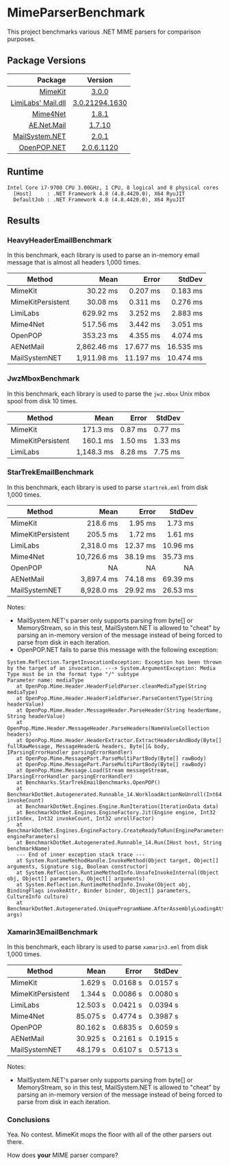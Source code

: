 # MimeParserBenchmark

This project benchmarks various .NET MIME parsers for comparison purposes.

## Package Versions

| Package                                                                | Version                                                                             |
|-----------------------------------------------------------------------:|:-----------------------------------------------------------------------------------:|
| <a href="https://github.com/jstedfast/MimeKit">MimeKit</a>             | <a href="https://www.nuget.org/packages/MimeKit/3.0.0">3.0.0</a>                    |
| <a href="https://www.limilabs.com/mail">LimiLabs' Mail.dll</a>         | <a href="https://www.nuget.org/packages/Mail.dll/3.0.21294.1630">3.0.21294.1630</a> |
| <a href="http://www.mime4.net/">Mime4Net</a>                           | <a href="https://www.nuget.org/packages/NI.Email.Mime/1.8.1">1.8.1</a>              |
| <a href="https://github.com/andyedinborough/aenetmail">AE.Net.Mail</a> | <a href="https://www.nuget.org/packages/AE.Net.Mail/1.7.10">1.7.10</a>              |
| <a href="https://github.com/pmengal/MailSystem.NET">MailSystem.NET</a> | <a href="https://www.nuget.org/packages/MailSystem.NET/2.0.1">2.0.1</a>             |
| <a href="https://github.com/foens/hpop">OpenPOP.NET</a>                | <a href="https://www.nuget.org/packages/OpenPop.NET/2.0.6.1120">2.0.6.1120</a>      |

## Runtime

```
Intel Core i7-9700 CPU 3.00GHz, 1 CPU, 8 logical and 8 physical cores
  [Host]     : .NET Framework 4.8 (4.8.4420.0), X64 RyuJIT
  DefaultJob : .NET Framework 4.8 (4.8.4420.0), X64 RyuJIT
```

## Results

### HeavyHeaderEmailBenchmark

In this benchmark, each library is used to parse an in-memory email message that is almost all headers 1,000 times.

|            Method |        Mean |     Error |    StdDev |
|------------------ |------------:|----------:|----------:|
|           MimeKit |    30.22 ms |  0.207 ms |  0.183 ms |
| MimeKitPersistent |    30.08 ms |  0.311 ms |  0.276 ms |
|          LimiLabs |   629.92 ms |  3.252 ms |  2.883 ms |
|          Mime4Net |   517.56 ms |  3.442 ms |  3.051 ms |
|           OpenPOP |   353.23 ms |  4.355 ms |  4.074 ms |
|         AENetMail | 2,862.46 ms | 17.677 ms | 16.535 ms |
|     MailSystemNET | 1,911.98 ms | 11.197 ms | 10.474 ms |

### JwzMboxBenchmark

In this benchmark, each library is used to parse the `jwz.mbox` Unix mbox spool from disk 10 times.

|            Method |       Mean |   Error |  StdDev |
|------------------ |-----------:|--------:|--------:|
|           MimeKit |   171.3 ms | 0.87 ms | 0.77 ms |
| MimeKitPersistent |   160.1 ms | 1.50 ms | 1.33 ms |
|          LimiLabs | 1,148.3 ms | 8.28 ms | 7.75 ms |

### StarTrekEmailBenchmark

In this benchmark, each library is used to parse `startrek.eml` from disk 1,000 times.

|            Method |        Mean |    Error |   StdDev |
|------------------ |------------:|---------:|---------:|
|           MimeKit |    218.6 ms |  1.95 ms |  1.73 ms |
| MimeKitPersistent |    205.5 ms |  1.72 ms |  1.61 ms |
|          LimiLabs |  2,318.0 ms | 12.37 ms | 10.96 ms |
|          Mime4Net | 10,726.6 ms | 38.19 ms | 35.73 ms |
|           OpenPOP |          NA |       NA |       NA |
|         AENetMail |  3,897.4 ms | 74.18 ms | 69.39 ms |
|     MailSystemNET |  8,928.0 ms | 29.92 ms | 26.53 ms |

Notes:
* MailSystem.NET's parser only supports parsing from byte[] or MemoryStream, so in this test,
  MailSystem.NET is allowed to "cheat" by parsing an in-memory version of the message instead
  of being forced to parse from disk in each iteration.
* OpenPOP.NET fails to parse this message with the following exception:

```
System.Reflection.TargetInvocationException: Exception has been thrown by the target of an invocation. ---> System.ArgumentException: Media Type must be in the format type "/" subtype
Parameter name: mediaType
   at OpenPop.Mime.Header.HeaderFieldParser.cleanMediaType(String mediaType)
   at OpenPop.Mime.Header.HeaderFieldParser.ParseContentType(String headerValue)
   at OpenPop.Mime.Header.MessageHeader.ParseHeader(String headerName, String headerValue)
   at OpenPop.Mime.Header.MessageHeader.ParseHeaders(NameValueCollection headers)
   at OpenPop.Mime.Header.HeaderExtractor.ExtractHeadersAndBody(Byte[] fullRawMessage, MessageHeader& headers, Byte[]& body, IParsingErrorHandler parsingErrorHandler)
   at OpenPop.Mime.MessagePart.ParseMultiPartBody(Byte[] rawBody)
   at OpenPop.Mime.MessagePart.ParseMultiPartBody(Byte[] rawBody)
   at OpenPop.Mime.Message.Load(Stream messageStream, IParsingErrorHandler parsingErrorHandler)
   at Benchmarks.StarTrekEmailBenchmarks.OpenPOP()
   at BenchmarkDotNet.Autogenerated.Runnable_14.WorkloadActionNoUnroll(Int64 invokeCount)
   at BenchmarkDotNet.Engines.Engine.RunIteration(IterationData data)
   at BenchmarkDotNet.Engines.EngineFactory.Jit(Engine engine, Int32 jitIndex, Int32 invokeCount, Int32 unrollFactor)
   at BenchmarkDotNet.Engines.EngineFactory.CreateReadyToRun(EngineParameters engineParameters)
   at BenchmarkDotNet.Autogenerated.Runnable_14.Run(IHost host, String benchmarkName)
   --- End of inner exception stack trace ---
   at System.RuntimeMethodHandle.InvokeMethod(Object target, Object[] arguments, Signature sig, Boolean constructor)
   at System.Reflection.RuntimeMethodInfo.UnsafeInvokeInternal(Object obj, Object[] parameters, Object[] arguments)
   at System.Reflection.RuntimeMethodInfo.Invoke(Object obj, BindingFlags invokeAttr, Binder binder, Object[] parameters, CultureInfo culture)
   at BenchmarkDotNet.Autogenerated.UniqueProgramName.AfterAssemblyLoadingAttached(String[] args)
```

### Xamarin3EmailBenchmark

In this benchmark, each library is used to parse `xamarin3.eml` from disk 1,000 times.


|            Method |     Mean |    Error |   StdDev |
|------------------ |---------:|---------:|---------:|
|           MimeKit |  1.629 s | 0.0168 s | 0.0157 s |
| MimeKitPersistent |  1.344 s | 0.0086 s | 0.0080 s |
|          LimiLabs | 12.503 s | 0.0421 s | 0.0394 s |
|          Mime4Net | 85.075 s | 0.4774 s | 0.3987 s |
|           OpenPOP | 80.162 s | 0.6835 s | 0.6059 s |
|         AENetMail | 30.925 s | 0.2161 s | 0.1915 s |
|     MailSystemNET | 48.179 s | 0.6107 s | 0.5713 s |

Notes:
* MailSystem.NET's parser only supports parsing from byte[] or MemoryStream, so in this test,
  MailSystem.NET is allowed to "cheat" by parsing an in-memory version of the message instead
  of being forced to parse from disk in each iteration.

### Conclusions

Yea. No contest. MimeKit mops the floor with all of the other parsers out there.

How does **your** MIME parser compare?
